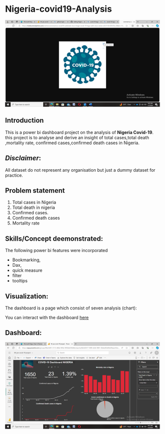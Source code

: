 # Nigeria-covid19-Analysis

![](https://github.com/Abutujj/Nigeria-covid19-project/blob/main/covid-19%20image.png)

## Introduction
This is a power bi dashboard project on the analysis of  **Nigeria Covid-19**.
this project is to analyse and derive an insight of total cases,total death ,mortality rate,
confirmed cases,confirmed death cases in Nigeria.

## **_Disclaimer_**:
All dataset do not represent any organisation but just a dummy 
dataset for practice.

## Problem statement
1. Total cases in Nigeria
2. Total death in nigeria
3. Confirmed cases.
4. Confirmed death cases
5. Mortality rate

## Skills/Concept deemonstrated:
The following power bi features were incorporated
- Bookmarking,
- Dax,
- quick measure
- filter
- tooltips

## Visualization:
The dashboard is a page which consist of seven analysis (chart):

You can interact with the dashboard [here](https://app.powerbi.com/groups/f8ee5491-3113-486d-995d-9956b4330d8e/reports/8b2b5017-58f8-4c66-9881-30dee85af0e0/ReportSection42db3c6c16d2db6bc2b0?experience=power-bi)

## Dashboard:
![](https://github.com/Abutujj/Nigeria-covid19-project/blob/main/Nigeria%20covid19%20dasbord.png)


  




